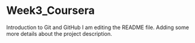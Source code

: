 # Week3_Coursera
Introduction to Git and GitHub
I am editing the README file. Adding some more details about the project description.

